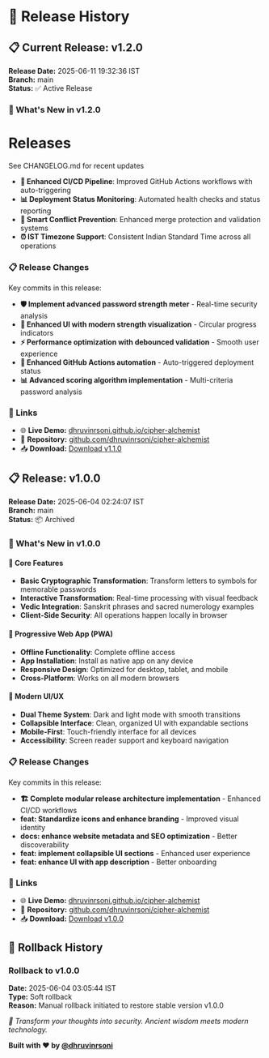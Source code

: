 # 🚀 Release History

## 📋 Current Release: v1.2.0

**Release Date:** 2025-06-11 19:32:36 IST  
**Branch:** main  
**Status:** ✅ Active Release

### 🎉 What's New in v1.2.0

# Releases

See CHANGELOG.md for recent updates
- **🤖 Enhanced CI/CD Pipeline**: Improved GitHub Actions workflows with auto-triggering
- **📊 Deployment Status Monitoring**: Automated health checks and status reporting
- **🔄 Smart Conflict Prevention**: Enhanced merge protection and validation systems
- **⏰ IST Timezone Support**: Consistent Indian Standard Time across all operations

### 📋 Release Changes
Key commits in this release:
- **🛡️ Implement advanced password strength meter** - Real-time security analysis
- **🎨 Enhanced UI with modern strength visualization** - Circular progress indicators
- **⚡ Performance optimization with debounced validation** - Smooth user experience
- **🤖 Enhanced GitHub Actions automation** - Auto-triggered deployment status
- **📊 Advanced scoring algorithm implementation** - Multi-criteria password analysis

### 🔗 Links
- 🌐 **Live Demo:** [dhruvinrsoni.github.io/cipher-alchemist](https://dhruvinrsoni.github.io/cipher-alchemist/)
- 📱 **Repository:** [github.com/dhruvinrsoni/cipher-alchemist](https://github.com/dhruvinrsoni/cipher-alchemist)
- 📥 **Download:** [Download v1.1.0](https://github.com/dhruvinrsoni/cipher-alchemist/archive/refs/tags/v1.1.0.zip)



## 📋 Release: v1.0.0

**Release Date:** 2025-06-04 02:24:07 IST  
**Branch:** main  
**Status:** 📦 Archived

### 🎉 What's New in v1.0.0

#### 🔐 Core Features
- **Basic Cryptographic Transformation**: Transform letters to symbols for memorable passwords
- **Interactive Transformation**: Real-time processing with visual feedback
- **Vedic Integration**: Sanskrit phrases and sacred numerology examples
- **Client-Side Security**: All operations happen locally in browser

#### 📱 Progressive Web App (PWA)
- **Offline Functionality**: Complete offline access
- **App Installation**: Install as native app on any device
- **Responsive Design**: Optimized for desktop, tablet, and mobile
- **Cross-Platform**: Works on all modern browsers

#### 🎨 Modern UI/UX
- **Dual Theme System**: Dark and light mode with smooth transitions
- **Collapsible Interface**: Clean, organized UI with expandable sections
- **Mobile-First**: Touch-friendly interface for all devices
- **Accessibility**: Screen reader support and keyboard navigation

### 📋 Release Changes
Key commits in this release:
- **🏗️ Complete modular release architecture implementation** - Enhanced CI/CD workflows
- **feat: Standardize icons and enhance branding** - Improved visual identity
- **docs: enhance website metadata and SEO optimization** - Better discoverability
- **feat: implement collapsible UI sections** - Enhanced user experience
- **feat: enhance UI with app description** - Better onboarding

### 🔗 Links
- 🌐 **Live Demo:** [dhruvinrsoni.github.io/cipher-alchemist](https://dhruvinrsoni.github.io/cipher-alchemist/)
- 📱 **Repository:** [github.com/dhruvinrsoni/cipher-alchemist](https://github.com/dhruvinrsoni/cipher-alchemist)
- 📥 **Download:** [Download v1.0.0](https://github.com/dhruvinrsoni/cipher-alchemist/archive/refs/tags/v1.0.0.zip)


## 🔄 Rollback History

### Rollback to v1.0.0
**Date:** 2025-06-04 03:05:44 IST  
**Type:** Soft rollback  
**Reason:** Manual rollback initiated to restore stable version v1.0.0


*🔮 Transform your thoughts into security. Ancient wisdom meets modern technology.*

**Built with ❤️ by [@dhruvinrsoni](https://github.com/dhruvinrsoni)**
